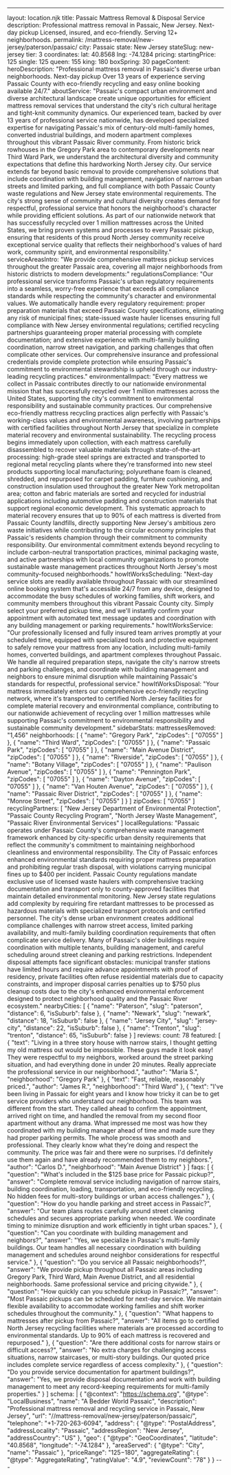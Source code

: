 ---
layout: location.njk
title: Passaic Mattress Removal & Disposal Service
description: Professional mattress removal in Passaic, New Jersey. Next-day pickup Licensed, insured, and eco-friendly. Serving 12+ neighborhoods.
permalink: /mattress-removal/new-jersey/paterson/passaic/
city: Passaic state: New Jersey stateSlug: new-jersey tier: 3 coordinates: lat: 40.8568 lng: -74.1284 pricing: startingPrice: 125 single: 125 queen: 155 king: 180 boxSpring: 30 pageContent: heroDescription: "Professional mattress removal in Passaic's diverse urban neighborhoods. Next-day pickup Over 13 years of experience serving Passaic County with eco-friendly recycling and easy online booking available 24/7." aboutService: "Passaic's compact urban environment and diverse architectural landscape create unique opportunities for efficient mattress removal services that understand the city's rich cultural heritage and tight-knit community dynamics. Our experienced team, backed by over 13 years of professional service nationwide, has developed specialized expertise for navigating Passaic's mix of century-old multi-family homes, converted industrial buildings, and modern apartment complexes throughout this vibrant Passaic River community. From historic brick rowhouses in the Gregory Park area to contemporary developments near Third Ward Park, we understand the architectural diversity and community expectations that define this hardworking North Jersey city. Our service extends far beyond basic removal to provide comprehensive solutions that include coordination with building management, navigation of narrow urban streets and limited parking, and full compliance with both Passaic County waste regulations and New Jersey state environmental requirements. The city's strong sense of community and cultural diversity creates demand for respectful, professional service that honors the neighborhood's character while providing efficient solutions. As part of our nationwide network that has successfully recycled over 1 million mattresses across the United States, we bring proven systems and processes to every Passaic pickup, ensuring that residents of this proud North Jersey community receive exceptional service quality that reflects their neighborhood's values of hard work, community spirit, and environmental responsibility." serviceAreasIntro: "We provide comprehensive mattress pickup services throughout the greater Passaic area, covering all major neighborhoods from historic districts to modern developments:" regulationsCompliance: "Our professional service transforms Passaic's urban regulatory requirements into a seamless, worry-free experience that exceeds all compliance standards while respecting the community's character and environmental values. We automatically handle every regulatory requirement: proper preparation materials that exceed Passaic County specifications, eliminating any risk of municipal fines; state-issued waste hauler licenses ensuring full compliance with New Jersey environmental regulations; certified recycling partnerships guaranteeing proper material processing with complete documentation; and extensive experience with multi-family building coordination, narrow street navigation, and parking challenges that often complicate other services. Our comprehensive insurance and professional credentials provide complete protection while ensuring Passaic's commitment to environmental stewardship is upheld through our industry-leading recycling practices." environmentalImpact: "Every mattress we collect in Passaic contributes directly to our nationwide environmental mission that has successfully recycled over 1 million mattresses across the United States, supporting the city's commitment to environmental responsibility and sustainable community practices. Our comprehensive eco-friendly mattress recycling practices align perfectly with Passaic's working-class values and environmental awareness, involving partnerships with certified facilities throughout North Jersey that specialize in complete material recovery and environmental sustainability. The recycling process begins immediately upon collection, with each mattress carefully disassembled to recover valuable materials through state-of-the-art processing: high-grade steel springs are extracted and transported to regional metal recycling plants where they're transformed into new steel products supporting local manufacturing; polyurethane foam is cleaned, shredded, and repurposed for carpet padding, furniture cushioning, and construction insulation used throughout the greater New York metropolitan area; cotton and fabric materials are sorted and recycled for industrial applications including automotive padding and construction materials that support regional economic development. This systematic approach to material recovery ensures that up to 90% of each mattress is diverted from Passaic County landfills, directly supporting New Jersey's ambitious zero waste initiatives while contributing to the circular economy principles that Passaic's residents champion through their commitment to community responsibility. Our environmental commitment extends beyond recycling to include carbon-neutral transportation practices, minimal packaging waste, and active partnerships with local community organizations to promote sustainable waste management practices throughout North Jersey's most community-focused neighborhoods." howItWorksScheduling: "Next-day service slots are readily available throughout Passaic with our streamlined online booking system that's accessible 24/7 from any device, designed to accommodate the busy schedules of working families, shift workers, and community members throughout this vibrant Passaic County city. Simply select your preferred pickup time, and we'll instantly confirm your appointment with automated text message updates and coordination with any building management or parking requirements." howItWorksService: "Our professionally licensed and fully insured team arrives promptly at your scheduled time, equipped with specialized tools and protective equipment to safely remove your mattress from any location, including multi-family homes, converted buildings, and apartment complexes throughout Passaic. We handle all required preparation steps, navigate the city's narrow streets and parking challenges, and coordinate with building management and neighbors to ensure minimal disruption while maintaining Passaic's standards for respectful, professional service." howItWorksDisposal: "Your mattress immediately enters our comprehensive eco-friendly recycling network, where it's transported to certified North Jersey facilities for complete material recovery and environmental compliance, contributing to our nationwide achievement of recycling over 1 million mattresses while supporting Passaic's commitment to environmental responsibility and sustainable community development." sidebarStats: mattressesRemoved: "1,456" neighborhoods: [ { "name": "Gregory Park", "zipCodes": [ "07055" ] }, { "name": "Third Ward", "zipCodes": [ "07055" ] }, { "name": "Passaic Park", "zipCodes": [ "07055" ] }, { "name": "Main Avenue District", "zipCodes": [ "07055" ] }, { "name": "Riverside", "zipCodes": [ "07055" ] }, { "name": "Botany Village", "zipCodes": [ "07055" ] }, { "name": "Paulison Avenue", "zipCodes": [ "07055" ] }, { "name": "Pennington Park", "zipCodes": [ "07055" ] }, { "name": "Dayton Avenue", "zipCodes": [ "07055" ] }, { "name": "Van Houten Avenue", "zipCodes": [ "07055" ] }, { "name": "Passaic River District", "zipCodes": [ "07055" ] }, { "name": "Monroe Street", "zipCodes": [ "07055" ] } ] zipCodes: [ "07055" ] recyclingPartners: [ "New Jersey Department of Environmental Protection", "Passaic County Recycling Program", "North Jersey Waste Management", "Passaic River Environmental Services" ] localRegulations: "Passaic operates under Passaic County's comprehensive waste management framework enhanced by city-specific urban density requirements that reflect the community's commitment to maintaining neighborhood cleanliness and environmental responsibility. The City of Passaic enforces enhanced environmental standards requiring proper mattress preparation and prohibiting regular trash disposal, with violations carrying municipal fines up to $400 per incident. Passaic County regulations mandate exclusive use of licensed waste haulers with comprehensive tracking documentation and transport only to county-approved facilities that maintain detailed environmental monitoring. New Jersey state regulations add complexity by requiring fire retardant mattresses to be processed as hazardous materials with specialized transport protocols and certified personnel. The city's dense urban environment creates additional compliance challenges with narrow street access, limited parking availability, and multi-family building coordination requirements that often complicate service delivery. Many of Passaic's older buildings require coordination with multiple tenants, building management, and careful scheduling around street cleaning and parking restrictions. Independent disposal attempts face significant obstacles: municipal transfer stations have limited hours and require advance appointments with proof of residency, private facilities often refuse residential materials due to capacity constraints, and improper disposal carries penalties up to $750 plus cleanup costs due to the city's enhanced environmental enforcement designed to protect neighborhood quality and the Passaic River ecosystem." nearbyCities: [ { "name": "Paterson", "slug": "paterson", "distance": 6, "isSuburb": false }, { "name": "Newark", "slug": "newark", "distance": 18, "isSuburb": false }, { "name": "Jersey City", "slug": "jersey-city", "distance": 22, "isSuburb": false }, { "name": "Trenton", "slug": "trenton", "distance": 65, "isSuburb": false } ] reviews: count: 78 featured: [ { "text": "Living in a three story house with narrow stairs, I thought getting my old mattress out would be impossible. These guys made it look easy! They were respectful to my neighbors, worked around the street parking situation, and had everything done in under 20 minutes. Really appreciate the professional service in our neighborhood.", "author": "Maria S.", "neighborhood": "Gregory Park" }, { "text": "Fast, reliable, reasonably priced.", "author": "James R.", "neighborhood": "Third Ward" }, { "text": "I've been living in Passaic for eight years and I know how tricky it can be to get service providers who understand our neighborhood. This team was different from the start. They called ahead to confirm the appointment, arrived right on time, and handled the removal from my second floor apartment without any drama. What impressed me most was how they coordinated with my building manager ahead of time and made sure they had proper parking permits. The whole process was smooth and professional. They clearly know what they're doing and respect the community. The price was fair and there were no surprises. I'd definitely use them again and have already recommended them to my neighbors.", "author": "Carlos D.", "neighborhood": "Main Avenue District" } ] faqs: [ { "question": "What's included in the $125 base price for Passaic pickup?", "answer": "Complete removal service including navigation of narrow stairs, building coordination, loading, transportation, and eco-friendly recycling. No hidden fees for multi-story buildings or urban access challenges." }, { "question": "How do you handle parking and street access in Passaic?", "answer": "Our team plans routes carefully around street cleaning schedules and secures appropriate parking when needed. We coordinate timing to minimize disruption and work efficiently in tight urban spaces." }, { "question": "Can you coordinate with building management and neighbors?", "answer": "Yes, we specialize in Passaic's multi-family buildings. Our team handles all necessary coordination with building management and schedules around neighbor considerations for respectful service." }, { "question": "Do you service all Passaic neighborhoods?", "answer": "We provide pickup throughout all Passaic areas including Gregory Park, Third Ward, Main Avenue District, and all residential neighborhoods. Same professional service and pricing citywide." }, { "question": "How quickly can you schedule pickup in Passaic?", "answer": "Most Passaic pickups can be scheduled for next-day service. We maintain flexible availability to accommodate working families and shift worker schedules throughout the community." }, { "question": "What happens to mattresses after pickup from Passaic?", "answer": "All items go to certified North Jersey recycling facilities where materials are processed according to environmental standards. Up to 90% of each mattress is recovered and repurposed." }, { "question": "Are there additional costs for narrow stairs or difficult access?", "answer": "No extra charges for challenging access situations, narrow staircases, or multi-story buildings. Our quoted price includes complete service regardless of access complexity." }, { "question": "Do you provide service documentation for apartment buildings?", "answer": "Yes, we provide disposal documentation and work with building management to meet any record-keeping requirements for multi-family properties." } ] schema: | { "@context": "https://schema.org", "@type": "LocalBusiness", "name": "A Bedder World Passaic", "description": "Professional mattress removal and recycling service in Passaic, New Jersey", "url": "//mattress-removal/new-jersey/paterson/passaic/", "telephone": "+1-720-263-6094", "address": { "@type": "PostalAddress", "addressLocality": "Passaic", "addressRegion": "New Jersey", "addressCountry": "US" }, "geo": { "@type": "GeoCoordinates", "latitude": "40.8568", "longitude": "-74.1284" }, "areaServed": { "@type": "City", "name": "Passaic" }, "priceRange": "$125-$180", "aggregateRating": { "@type": "AggregateRating", "ratingValue": "4.9", "reviewCount": "78" } } ---